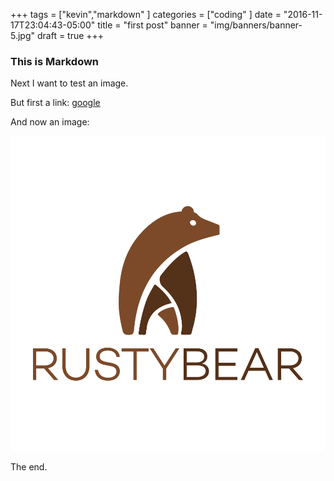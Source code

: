 +++
tags = ["kevin","markdown"
]
categories = ["coding"
]
date = "2016-11-17T23:04:43-05:00"
title = "first post"
banner = "img/banners/banner-5.jpg"
draft = true
+++

### This is Markdown

Next I want to test an image.

But first a link:  [google](http://google.com)

And now an image:

![alt](/img/logo_rustybear.png)

The end.
